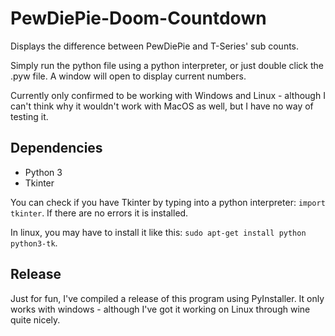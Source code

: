 # PewDiePie-Doom-Countdown

Displays the difference between PewDiePie and T-Series' sub counts.

Simply run the python file using a python interpreter, or just double click the .pyw file. A window will open to display current numbers.

Currently only confirmed to be working with Windows and Linux - although I can't think why it wouldn't work with MacOS as well, but I have no way of testing it.

## Dependencies

* Python 3
* Tkinter

You can check if you have Tkinter by typing into a python interpreter:
`import tkinter`.
If there are no errors it is installed.

In linux, you may have to install it like this:
`sudo apt-get install python python3-tk`.

## Release

Just for fun, I've compiled a release of this program using PyInstaller. It only works with windows - although I've got it working on Linux through wine quite nicely.